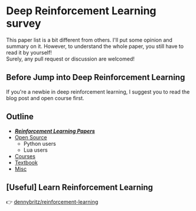 # Deep Reinforcement Learning survey
This paper list is a bit different from others. I'll put some opinion and summary on it. However, to understand the whole paper, you still have to read it by yourself!   
Surely, any pull request or discussion are welcomed!

## Before Jump into Deep Reinforcement Learning
If you're a newbie in deep reinforcement learning, I suggest you to read the blog post and open course first.

## Outline
- ***[Reinforcement Learning Papers](https://github.com/andrewliao11/Deep-Reinforcement-Learning-Survey/blob/master/Reinforcement-Learning-Papers.md)***
- [Open Source](https://github.com/andrewliao11/Deep-Reinforcement-Learning-Survey/blob/master/Open-Source.md#open-source)
  - Python users
  - Lua users
- [Courses](https://github.com/andrewliao11/Deep-Reinforcement-Learning-Survey/blob/master/Open-Source.md#course)
- [Textbook](https://github.com/andrewliao11/Deep-Reinforcement-Learning-Survey/blob/master/Open-Source.md#textbook)
- [Misc](https://github.com/andrewliao11/Deep-Reinforcement-Learning-Survey/blob/master/Open-Source.md#misc)

## [**Useful**] Learn Reinforcement Learning 
:point_right: [dennybritz/reinforcement-learning](https://github.com/dennybritz/reinforcement-learning)
